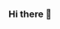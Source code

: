### Hi there 👋

<!--
**SteveMaverick/SteveMaverick** is a ✨ _special_ ✨ repository because its `README.md` (this file) appears on your GitHub profile.

Here are some ideas to get you started:

 🔭 I’m currently working on Django and React Native projects 
 🌱 I’m currently learning Data Science , R , React and Linear Algebra
 👯 I’m looking to collaborate on almost anything , feel free to reach out ! 
- 🤔 I’m looking for help with ...
- 💬 Ask me about ...
 📫 How to reach me:anway.agte@gmail.com 
- 😄 Pronouns: ...
- ⚡ Fun fact: ...
-->
